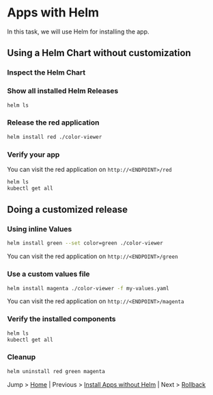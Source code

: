 # Apps with Helm

In this task, we will use Helm for installing the app.

## Using a Helm Chart without customization

### Inspect the Helm Chart

### Show all installed Helm Releases

```bash
helm ls
```

### Release the red application

```bash
helm install red ./color-viewer
```

### Verify your app

You can visit the red application on `http://<ENDPOINT>/red`

```bash
helm ls
kubectl get all
```

## Doing a customized release

### Using inline Values

```bash
helm install green --set color=green ./color-viewer
```

You can visit the red application on `http://<ENDPOINT>/green`


### Use a custom values file

```bash
helm install magenta ./color-viewer -f my-values.yaml 
```

You can visit the red application on `http://<ENDPOINT>/magenta`

### Verify the installed components

```bash
helm ls
kubectl get all
```

### Cleanup
```bash
helm uninstall red green magenta
```

Jump > [Home](../README.md) | Previous > [Install Apps without Helm](../01_apps-without-helm/README.md) | Next > [Rollback](../03_rollback/README.md)